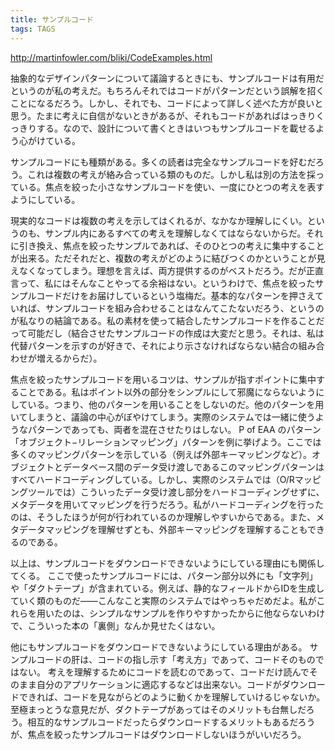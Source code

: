 ```yaml
---
title: サンプルコード
tags: TAGS
---
```


http://martinfowler.com/bliki/CodeExamples.html

抽象的なデザインパターンについて議論するときにも、サンプルコードは有用だというのが私の考えだ。もちろんそれではコードがパターンだという誤解を招くことになるだろう。しかし、それでも、コードによって詳しく述べた方が良いと思う。たまに考えに自信がないときがあるが、それもコードがあればはっきりくっきりする。なので、設計について書くときはいつもサンプルコードを載せるよう心がけている。

サンプルコードにも種類がある。多くの読者は完全なサンプルコードを好むだろう。これは複数の考えが絡み合っている類のものだ。しかし私は別の方法を採っている。焦点を絞った小さなサンプルコードを使い、一度にひとつの考えを表すようにしている。

現実的なコードは複数の考えを示してはくれるが、なかなか理解しにくい。というのも、サンプル内にあるすべての考えを理解しなくてはならないからだ。それに引き換え、焦点を絞ったサンプルであれば、そのひとつの考えに集中することが出来る。ただそれだと、複数の考えがどのように結びつくのかということが見えなくなってしまう。理想を言えば、両方提供するのがベストだろう。だが正直言って、私にはそんなことやってる余裕はない。というわけで、焦点を絞ったサンプルコードだけをお届けしているという塩梅だ。基本的なパターンを押さえていれば、サンプルコードを組み合わせることはなんてこたないだろう、というのが私なりの結論である。私の素材を使って結合したサンプルコードを作ることだって可能だし（結合させたサンプルコードの作成は大変だと思う。それは、私は代替パターンを示すのが好きで、それにより示さなければならない結合の組み合わせが増えるからだ）。

焦点を絞ったサンプルコードを用いるコツは、サンプルが指すポイントに集中することである。私はポイント以外の部分をシンプルにして邪魔にならないようにしている。つまり、他のパターンを用いることをしないのだ。他のパターンを用いてしまうと、議論の中心がぼやけてしまう。実際のシステムでは一緒に使うようなパターンであっても、両者を混在させたりはしない。
P of EAA のパターン「オブジェクト−リレーションマッピング」パターンを例に挙げよう。ここでは多くのマッピングパターンを示している（例えば外部キーマッピングなど）。オブジェクトとデータベース間のデータ受け渡しであるこのマッピングパターンはすべてハードコーディングしている。しかし、実際のシステムでは（O/Rマッピングツールでは）こういったデータ受け渡し部分をハードコーディングせずに、メタデータを用いてマッピングを行うだろう。私がハードコーディングを行ったのは、そうしたほうが何が行われているのか理解しやすいからである。また、メタデータマッピングを理解せずとも、外部キーマッピングを理解することもできるのである。

以上は、サンプルコードをダウンロードできないようにしている理由にも関係してくる。
ここで使ったサンプルコードには、パターン部分以外にも「文字列」や「ダクトテープ」が含まれている。例えば、静的なフィールドからIDを生成していく類のものだ——こんなこと実際のシステムではやっちゃだめだよ。私がこれらを用いたのは、シンプルなサンプルを作りやすかったからに他ならないわけで、こういった本の「裏側」なんか見せたくはない。

他にもサンプルコードをダウンロードできないようにしている理由がある。
サンプルコードの肝は、コードの指し示す「考え方」であって、コードそのものではない。
考えを理解するためにコードを読むのであって、コードだけ読んでそのまま自分のアプリケーションに適応するなどは出来ない。コードがダウンロードできれば、コードを見ながらどのように動くかを理解していけるじゃないか。至極まっとうな意見だが、ダクトテープがあってはそのメリットも台無しだろう。相互的なサンプルコードだったらダウンロードするメリットもあるだろうが、焦点を絞ったサンプルコードはダウンロードしないほうがいいだろう。
